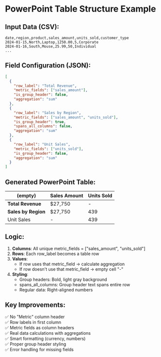 # PowerPoint Table Structure Example

## Input Data (CSV):
```csv
date,region,product,sales_amount,units_sold,customer_type
2024-01-15,North,Laptop,1250.00,5,Corporate
2024-01-16,South,Mouse,25.99,50,Individual
...
```

## Field Configuration (JSON):
```json
[
  {
    "row_label": "Total Revenue",
    "metric_fields": ["sales_amount"],
    "is_group_header": false,
    "aggregation": "sum"
  },
  {
    "row_label": "Sales by Region", 
    "metric_fields": ["sales_amount", "units_sold"],
    "is_group_header": true,
    "spans_all_columns": false,
    "aggregation": "sum"
  },
  {
    "row_label": "Unit Sales",
    "metric_fields": ["units_sold"],
    "is_group_header": false,
    "aggregation": "sum"
  }
]
```

## Generated PowerPoint Table:

| (empty) | Sales Amount | Units Sold |
|---------|-------------|------------|
| **Total Revenue** | $27,750 | - |
| **Sales by Region** | $27,750 | 439 |
| Unit Sales | - | 439 |

## Logic:
1. **Columns**: All unique metric_fields = ["sales_amount", "units_sold"]
2. **Rows**: Each row_label becomes a table row
3. **Values**: 
   - If row uses that metric_field → calculate aggregation
   - If row doesn't use that metric_field → empty cell "-"
4. **Styling**:
   - Group headers: Bold, light gray background
   - spans_all_columns: Group header text spans entire row
   - Regular data: Right-aligned numbers

## Key Improvements:
✅ No "Metric" column header  
✅ Row labels in first column  
✅ Metric fields as column headers  
✅ Real data calculations with aggregations  
✅ Smart formatting (currency, numbers)  
✅ Proper group header styling  
✅ Error handling for missing fields  
